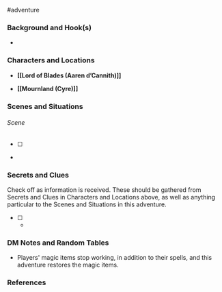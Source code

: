  #adventure 

### Background and Hook(s)

* 

### Characters and Locations

* **[[Lord of Blades (Aaren d’Cannith)]]**

* **[[Mournland (Cyre)]]**

### Scenes and Situations

###### Scene
 - [ ] 
- 

### Secrets and Clues
Check off as information is received. These should be gathered from Secrets and Clues in Characters and Locations above, as well as anything particular to the Scenes and Situations in this adventure.

 - [ ] -

### DM Notes and Random Tables

- Players' magic items stop working, in addition to their spells, and this adventure restores the magic items.

### References

